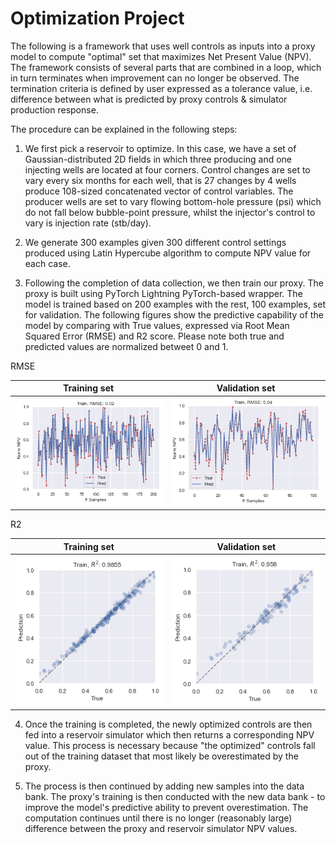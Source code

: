 # Optimization Project
The following is a framework that uses well controls as inputs into a proxy model to compute "optimal" set that maximizes Net Present Value (NPV). The framework consists of several parts that are combined in a loop, which in turn terminates when improvement can no longer be observed. The termination criteria is defined by user expressed as a tolerance value, i.e. difference between what is predicted by proxy controls & simulator production response. 

The procedure can be explained in the following steps:

1. We first pick a reservoir to optimize. In this case, we have a set of Gaussian-distributed 2D fields in which three producing and one injecting wells are located at four corners. Control changes are set to vary every six months for each well, that is 27 changes by 4 wells produce 108-sized concatenated vector of control variables. The producer wells are set to vary flowing bottom-hole pressure (psi) which do not fall below bubble-point pressure, whilst the injector's control to vary is injection rate (stb/day).

2. We generate 300 examples given 300 different control settings produced using Latin Hypercube algorithm to compute NPV value for each case. 

3. Following the completion of data collection, we then train our proxy. The proxy is built using PyTorch Lightning PyTorch-based wrapper. The model is trained based on 200 examples with the rest, 100 examples, set for validation. The following figures show the predictive capability of the model by comparing with True values, expressed via Root Mean Squared Error (RMSE) and R2 score. Please note both true and predicted values are normalized betweet 0 and 1. 

RMSE

| Training set      | Validation set     |
|------------|-------------|
| <img src="https://github.com/ncuxomun/Optimization-project/blob/master/train_npv.png" > | <img src="https://github.com/ncuxomun/Optimization-project/blob/master/val_npv.png"> |
 
R2
  
| Training set      | Validation set     |
|------------|-------------|
| <img src="https://github.com/ncuxomun/Optimization-project/blob/master/train_x_x.png" > | <img src="https://github.com/ncuxomun/Optimization-project/blob/master/val_x_x.png"> |

4. Once the training is completed, the newly optimized controls are then fed into a reservoir simulator which then returns a corresponding NPV value. This process is necessary because "the optimized" controls fall out of the training dataset that most likely be overestimated by the proxy.

5. The process is then continued by adding new samples into the data bank. The proxy's training is then conducted with the new data bank - to improve the model's predictive ability to prevent overestimation. The computation continues until there is no longer (reasonably large) difference between the proxy and reservoir simulator NPV values.
